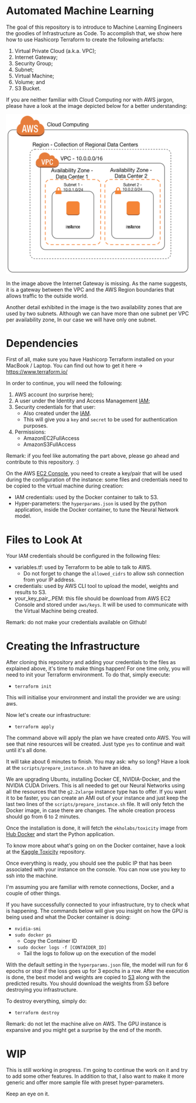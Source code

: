 # Automated Machine Learning

The goal of this repository is to introduce to Machine Learning Engineers the goodies of
Infrastructure as Code. To accomplish that, we show here how to use Hashicorp Terraform
to create the following artefacts:

1. Virtual Private Cloud (a.k.a. VPC);
2. Internet Gateway;
3. Security Group;
4. Subnet;
5. Virtual Machine;
6. Volume; and
7. S3 Bucket.

If you are neither familiar with Cloud Computing nor with AWS jargon, please have a look
at the image depicted below for a better understanding:

![AWS-Cloud](images/aws_cloud.png)

In the image above the Internet Gateway is missing. As the name suggests, it is a
gateway between the VPC and the AWS Region boundaries that allows traffic to the outside world.

Another detail exhibited in the image is the two availability zones that are used by
two subnets. Although we can have more than one subnet per VPC per availability zone,
In our case we will have only one subnet.

# Dependencies

First of all, make sure you have Hashicorp Terraform installed on your MacBook / Laptop.
You can find out how to get it here -> https://www.terraform.io/

In order to continue, you will need the following:

1. AWS account (no surprise here);
2. A user under the Identity and Access Management [IAM](https://console.aws.amazon.com/iam/);
3. Security credentials for that user:
   * Also created under the [IAM](https://console.aws.amazon.com/iam/).
   * This will give you a ```key``` and ```secret``` to be used for authentication purposes.
4. Permissions:
   * AmazonEC2FullAccess
   * AmazonS3FullAccess

Remark: if you feel like automating the part above, please go ahead and contribute
to this repository. :)

On the AWS [EC2 Console](https://eu-west-1.console.aws.amazon.com/ec2/), you need
to create a key/pair that will be used during the configuration of the instance:
some files and credentials need to be copied to the virtual machine during creation:

* IAM credentials: used by the Docker container to talk to S3.
* Hyper-parameters: the ```hyperparams.json``` is used by the python application,
  inside the Docker container, to tune the Neural Network model.

# Files to Look At

Your IAM credentials should be configured in the following files:

* variables.tf: used by Terraform to be able to talk to AWS.
  * Do not forget to change the ```allowed_cidrs``` to allow ssh connection from your IP address.
* credentials: used by AWS CLI tool to upload the model, weights and results to S3.
* your_key_pair_.PEM: this file should be download from AWS EC2 Console and stored under ```aws/keys```.
  It will be used to communicate with the Virtual Machine being created.

Remark: do not make your credentials available on Github!

# Creating the Infrastructure

After cloning this repository and adding your credentials to the files as explained above,
it's time to make things happen! For one time only, you will need to init your Terraform
environment. To do that, simply execute:

* ```terraform init```

This will initialise your environment and install the provider we are using: aws.

Now let's create our infrastructure:

* ```terraform apply```

The command above will apply the plan we have created onto AWS. You will see that nine
resources will be created. Just type ```yes``` to continue and wait until it's all done.

It will take about 6 minutes to finish. You may ask: why so long? Have a look at the ```scripts/prepare_instance.sh```
to have an idea.

We are upgrading Ubuntu, installing Docker CE, NVIDIA-Docker, and the NVIDIA CUDA Drivers.
This is all needed to get our Neural Networks using all the resources that the ```g2.2xlarge```
instance type has to offer. If you want it to be faster, you can create an AMI out of your instance
and just keep the last two lines of the ```scripts/prepare_instance.sh``` file. It will only
fetch the Docker image, in case there are changes. The whole creation process should go from 6 to 2 minutes.

Once the installation is done, it will fetch the ```ekholabs/toxicity``` image from [Hub Docker](https://hub.docker.com/r/ekholabs/toxicity/)
and start the Python application.

To know more about what's going on on the Docker container, have a look at the [Kaggle Toxicity](https://github.com/ekholabs/kaggle_toxicity) repository.

Once everything is ready, you should see the public IP that has been associated with your instance on the console.
You can now use you key to ssh into the machine.

I'm assuming you are familiar with remote connections, Docker, and a couple of other things.

If you have successfully connected to your infrastructure, try to check what is happening. The commands
below will give you insight on how the GPU is being used and what the Docker container is doing:

* ```nvidia-smi```
* ```sudo docker ps```
  * Copy the Container ID
* ``` sudo docker logs -f [CONTAIDER_ID]```
  * Tail the logs to follow up on the execution of the model

With the default setting in the ```hyperparams.json``` file, the model will run for 6 epochs or
stop if the loss goes up for 3 epochs in a row. After the execution is done, the best model and weights are copied
to [S3](https://s3.console.aws.amazon.com/s3) along with the predicted results. You should download the weights from S3 before
destroying you infrastructure.

To destroy everything, simply do:

* ```terraform destroy```

Remark: do not let the machine alive on AWS. The GPU instance is expansive and you
might get a surprise by the end of the month.

# WIP

This is still working in progress. I'm going to continue the work on it and try to add some other features.
In addition to that, I also want to make it more generic and offer more sample file with preset hyper-parameters.

Keep an eye on it.
